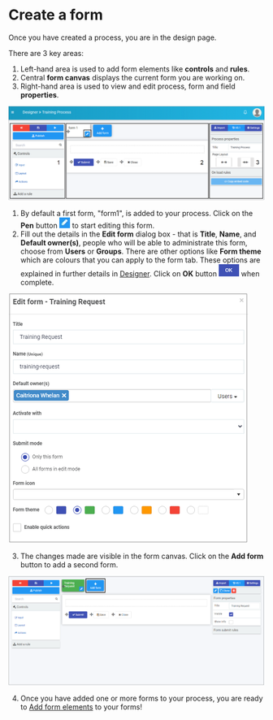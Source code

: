 # Create a form #

Once you have created a process, you are in the design page.

There are 3 key areas:

1) Left-hand area is used to add form elements like **controls** and **rules**.
2) Central **form canvas** displays the current form you are working on.
3) Right-hand area is used to view and edit process, form and field **properties**.

![Form designer](images/formdesigner.png)

1. By default a first form, "form1", is added to your process. Click on the **Pen** button  ![Pen button](images/penicon.png) to start editing this form. 
2. Fill out the details in the **Edit form** dialog box - that is **Title**, **Name**, and **Default owner(s)**, people who will be able to administrate this form, choose from **Users** or **Groups**. There are other options like **Form theme** which are colours that you can apply to the form tab. These options are explained in further details in [Designer](platform/form_designer2.md). Click on **OK** button ![OK button](images/ok.png) when complete.

![Edit form](images/editform.png)

3. The changes made are visible in the form canvas. Click on the **Add form** button to add a second form.

![Add form](images/addform.png)

4. Once you have added one or more forms to your process, you are ready to [Add form elements](formelements.md) to your forms!
